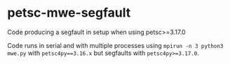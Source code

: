 # petsc-mwe-segfault

Code producing a segfault in setup when using petsc>=3.17.0

Code runs in serial and with multiple processes using `mpirun -n 3 python3 mwe.py` with `petsc4py==3.16.x`
but segfaults with `petsc4py>=3.17.0`.

